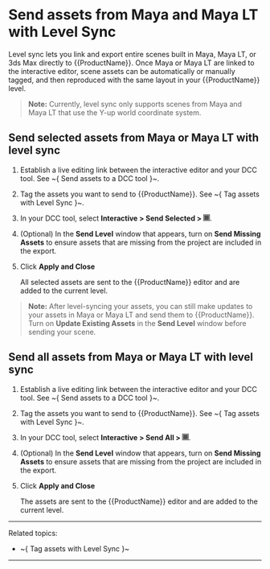 # Send assets from Maya and Maya LT with Level Sync

Level sync lets you link and export entire scenes built in Maya, Maya LT, or 3ds Max directly to {{ProductName}}. Once Maya or Maya LT are linked to the interactive editor, scene assets can be automatically or manually tagged, and then reproduced with the same layout in your {{ProductName}} level.

> **Note:** Currently, level sync only supports scenes from Maya and Maya LT that use the Y-up world coordinate system.

## Send selected assets from Maya or Maya LT with level sync

1.	Establish a live editing link between the interactive editor and your DCC tool. See ~{ Send assets to a DCC tool }~.

2.	Tag the assets you want to send to {{ProductName}}. See ~{ Tag assets with Level Sync }~.

3.	In your DCC tool, select **Interactive > Send Selected > ![](../../images/opt_box.png)**.

4.	(Optional) In the **Send Level** window that appears, turn on **Send Missing Assets** to ensure assets that are missing from the project are included in the export.

5. Click **Apply and Close**

	All selected assets are sent to the {{ProductName}} editor and are added to the current level.

>	**Note:** After level-syncing your assets, you can still make updates to your assets in Maya or Maya LT and send them to {{ProductName}}. Turn on **Update Existing Assets** in the **Send Level** window before sending your scene.

## Send all assets from Maya or Maya LT with level sync

1.	Establish a live editing link between the interactive editor and your DCC tool. See ~{ Send assets to a DCC tool }~.

2.	Tag the assets you want to send to {{ProductName}}. See ~{ Tag assets with Level Sync }~.

3.	In your DCC tool, select **Interactive > Send All > ![](../../images/opt_box.png)**.

4.	(Optional) In the **Send Level** window that appears, turn on **Send Missing Assets** to ensure assets that are missing from the project are included in the export.

5.	Click **Apply and Close**

	The assets are sent to the {{ProductName}} editor and are added to the current level.

---
Related topics:
- ~{ Tag assets with Level Sync }~
---

